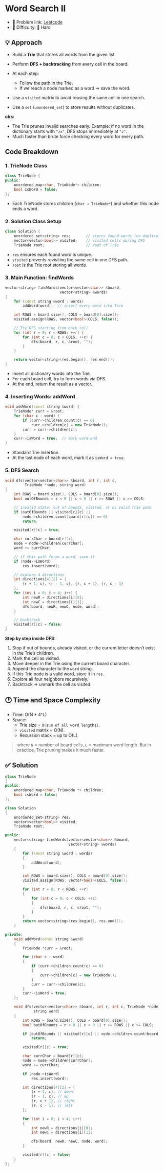 # Word Search II

- 🧩 Problem link: [Leetcode](https://leetcode.com/problems/word-search-ii/)
- 🚦 Difficulty: 🔴 Hard

## 💡 Approach

- Build a **Trie** that stores all words from the given list.
- Perform **DFS + backtracking** from every cell in the board.
- At each step:

  - Follow the path in the Trie.
  - If we reach a node marked as a word → save the word.

- Use a `visited` matrix to avoid reusing the same cell in one search.
- Use a `set` (`unordered_set`) to store results without duplicates.

**obs:**

- The Trie prunes invalid searches early.
  Example: if no word in the dictionary starts with `"zx"`, DFS stops immediately at `"z"`.
- Much faster than brute force checking every word for every path.

## **Code Breakdown**

### 1. **TrieNode Class**

```cpp
class TrieNode {
public:
    unordered_map<char, TrieNode*> children;
    bool isWord = false;
};
```

- Each TrieNode stores children (`char → TrieNode*`) and whether this node ends a word.

### 2. **Solution Class Setup**

```cpp
class Solution {
    unordered_set<string> res;       // stores found words (no duplicates)
    vector<vector<bool>> visited;    // visited cells during DFS
    TrieNode root;                   // root of Trie
```

- `res` ensures each found word is unique.
- `visited` prevents revisiting the same cell in one DFS path.
- `root` is the Trie root storing all words.

### 3. **Main Function: findWords**

```cpp
vector<string> findWords(vector<vector<char>> &board,
                         vector<string> &words)
{
    for (const string &word : words)
        addWord(word);  // insert every word into Trie

    int ROWS = board.size(), COLS = board[0].size();
    visited.assign(ROWS, vector<bool>(COLS, false));

    // Try DFS starting from each cell
    for (int r = 0; r < ROWS; ++r) {
        for (int c = 0; c < COLS; ++c) {
            dfs(board, r, c, &root, "");
        }
    }

    return vector<string>(res.begin(), res.end());
}
```

- Insert all dictionary words into the Trie.
- For each board cell, try to form words via DFS.
- At the end, return the result as a vector.

### 4. **Inserting Words: addWord**

```cpp
void addWord(const string &word) {
    TrieNode* curr = &root;
    for (char c : word) {
        if (curr->children.count(c) == 0)
            curr->children[c] = new TrieNode();
        curr = curr->children[c];
    }
    curr->isWord = true;  // mark word end
}
```

- Standard Trie insertion.
- At the last node of each word, mark it as `isWord = true`.

### 5. **DFS Search**

```cpp
void dfs(vector<vector<char>> &board, int r, int c,
         TrieNode *node, string word)
{
    int ROWS = board.size(), COLS = board[0].size();
    bool outOfBounds = r < 0 || c < 0 || r >= ROWS || c >= COLS;

    // invalid state: out of bounds, visited, or no valid Trie path
    if (outOfBounds || visited[r][c] ||
        node->children.count(board[r][c]) == 0)
        return;

    visited[r][c] = true;

    char currChar = board[r][c];
    node = node->children[currChar];
    word += currChar;

    // if this path forms a word, save it
    if (node->isWord)
        res.insert(word);

    // explore 4 directions
    int directions[4][2] = {
        {r + 1, c}, {r - 1, c}, {r, c + 1}, {r, c - 1}
    };
    for (int i = 0; i < 4; i++) {
        int newR = directions[i][0];
        int newC = directions[i][1];
        dfs(board, newR, newC, node, word);
    }

    // backtrack
    visited[r][c] = false;
}
```

**Step by step inside DFS:**

1. Stop if out of bounds, already visited, or the current letter doesn’t exist in the Trie’s children.
2. Mark the cell as visited.
3. Move deeper in the Trie using the current board character.
4. Append the character to the `word` string.
5. If this Trie node is a valid word, store it in `res`.
6. Explore all four neighbors recursively.
7. Backtrack → unmark the cell as visited.

## 🕒 Time and Space Complexity

- Time: O(N \* 4^L)
- Space:
  - Trie size = `O(sum of all word lengths)`.
  - `visited` matrix = O(N).
  - Recursion stack = up to O(L).

> where `N` = number of board cells, `L` = maximum word length. But in practice, Trie pruning makes it much faster.

## ✅ Solution

```cpp
class TrieNode
{
public:
    unordered_map<char, TrieNode *> children;
    bool isWord = false;
};

class Solution
{
    unordered_set<string> res;
    vector<vector<bool>> visited;
    TrieNode root;

public:
    vector<string> findWords(vector<vector<char>> &board,
                             vector<string> &words)
    {
        for (const string &word : words)
        {
            addWord(word);
        }

        int ROWS = board.size(), COLS = board[0].size();
        visited.assign(ROWS, vector<bool>(COLS, false));

        for (int r = 0; r < ROWS; ++r)
        {
            for (int c = 0; c < COLS; ++c)
            {
                dfs(board, r, c, &root, "");
            }
        }
        return vector<string>(res.begin(), res.end());
    }

private:
    void addWord(const string &word)
    {
        TrieNode *curr = &root;

        for (char c : word)
        {
            if (curr->children.count(c) == 0)
            {
                curr->children[c] = new TrieNode();
            }
            curr = curr->children[c];
        }
        curr->isWord = true;
    };

    void dfs(vector<vector<char>> &board, int r, int c, TrieNode *node,
             string word)
    {
        int ROWS = board.size(), COLS = board[0].size();
        bool outOfBounds = r < 0 || c < 0 || r >= ROWS || c >= COLS;

        if (outOfBounds || visited[r][c] || node->children.count(board[r][c]) == 0)
            return;

        visited[r][c] = true;

        char currChar = board[r][c];
        node = node->children[currChar];
        word += currChar;

        if (node->isWord)
            res.insert(word);

        int directions[4][2] = {
            {r + 1, c}, // down
            {r - 1, c}, // up
            {r, c + 1}, // right
            {r, c - 1}, // left
        };

        for (int i = 0; i < 4; i++)
        {
            int newR = directions[i][0];
            int newC = directions[i][1];

            dfs(board, newR, newC, node, word);
        }

        visited[r][c] = false;
    }
};
```
